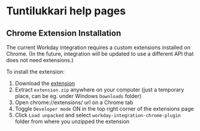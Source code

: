 # Tuntilukkari help pages

## Chrome Extension Installation

The current Workday integration requires a custom extensions installed on Chrome.
(In the future, integration will be updated to use a different API that does not need extensions.)

To install the extension:

1. Download the [extension](https://d2sbbz5gutol4d.cloudfront.net/extension.zip)
2. Extract `extension.zip` anywhere on your computer (just a temporary place, can be eg. under Windows `Downloads` folder)
3. Open chrome://extensions/ url on a Chrome tab
4. Toggle `Developer mode` ON in the top right corner of the extensions page
5. Click `Load unpacked` and select `workday-integration-chrome-plugin` folder from where you unzipped the extension


